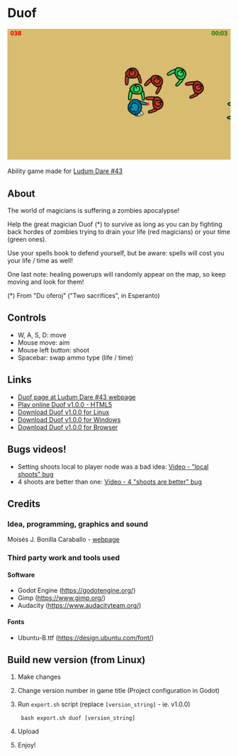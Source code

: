 # Duof

![Duof multimedia](multimedia/img/duof_gameplay.png)

Ability game made for [Ludum Dare #43](https://ldjam.com/events/ludum-dare/43)

## About

The world of magicians is suffering a zombies apocalypse!

Help the great magician Duof (*) to survive as long as you can by fighting back hordes of zombies trying to drain your life (red magicians) or your time (green ones).

Use your spells book to defend yourself, but be aware: spells will cost you your life / time as well! 

One last note: healing powerups will randomly appear on the map,  so keep moving and look for them!

(*) From "Du oferoj" ("Two sacrifices", in Esperanto)

## Controls

* W, A, S, D: move
* Mouse move: aim
* Mouse left button: shoot
* Spacebar: swap ammo type (life / time)

## Links

- [Duof page at Ludum Dare #43 webpage](https://ldjam.com/events/ludum-dare/43/duof)
- [Play online Duof v1.0.0 - HTML5](http://moisesjbc.github.io/games/duof/)
- [Download Duof v1.0.0 for Linux](https://github.com/moisesjbc/ludum-dare-43/releases/download/v1.0.0/duof_linux_v1_0_0.zip)
- [Download Duof v1.0.0 for Windows](https://github.com/moisesjbc/ludum-dare-43/releases/download/v1.0.0/duof_windows_v1_0_0.zip)
- [Download Duof v1.0.0 for Browser](https://github.com/moisesjbc/ludum-dare-43/releases/download/v1.0.0/duof_html_v1_0_0.zip)

## Bugs videos!

- Setting shoots local to player node was a bad idea: [Video - "local shoots" bug](multimedia/video/local_shoots)
- 4 shoots are better than one: [Video - 4 "shoots are better" bug](multimedia/video/4_shoots_are_better)

## Credits

### Idea, programming, graphics and sound

Moisés J. Bonilla Caraballo - [webpage](www.moisesjose.com)

### Third party work and tools used

#### Software

* Godot Engine (https://godotengine.org/)
* Gimp (https://www.gimp.org/)
* Audacity (https://www.audacityteam.org/)

#### Fonts

* Ubuntu-B.ttf (https://design.ubuntu.com/font/)

## Build new version (from Linux)

1. Make changes
2. Change version number in game title (Project configuration in Godot)
3. Run `export.sh` script (replace `[version_string]` - ie. v1.0.0)

        bash export.sh duof [version_string]

4. Upload
5. Enjoy!

